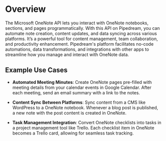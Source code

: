 # Overview

The Microsoft OneNote API lets you interact with OneNote notebooks, sections, and pages programmatically. With this API on Pipedream, you can automate note creation, content updates, and data syncing across various platforms. It’s a powerful tool for content management, team collaboration, and productivity enhancement. Pipedream's platform facilitates no-code automations, data transformations, and integrations with other apps to streamline how you manage and interact with OneNote data.

## Example Use Cases

- **Automated Meeting Minutes**: Create OneNote pages pre-filled with meeting details from your calendar events in Google Calendar. After each meeting, send an email summary with a link to the notes.

- **Content Sync Between Platforms**: Sync content from a CMS like WordPress to a OneNote notebook. Whenever a blog post is published, a new note with the post content is created in OneNote.

- **Task Management Integration**: Convert OneNote checklists into tasks in a project management tool like Trello. Each checklist item in OneNote becomes a Trello card, allowing for seamless task tracking.
